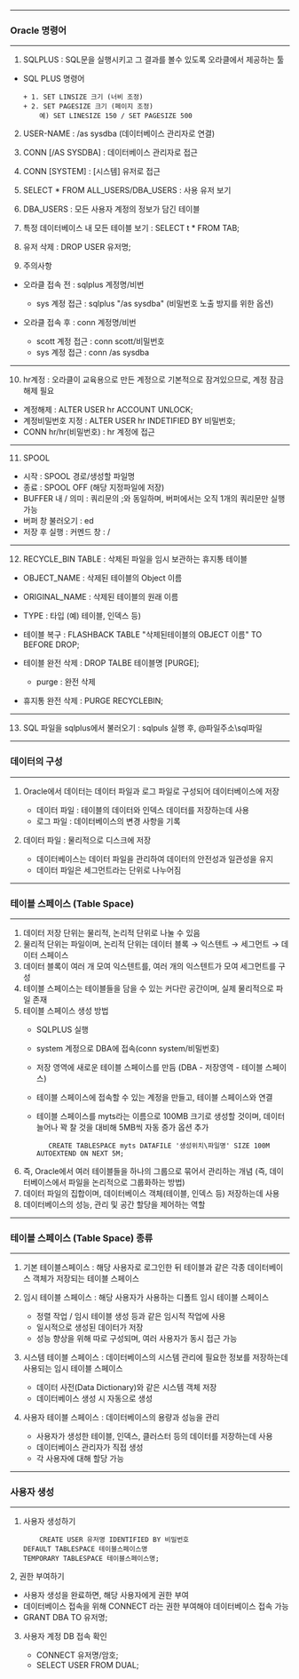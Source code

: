 -----
### Oracle 명령어
-----
1. SQLPLUS :  SQL문을 실행시키고 그 결과를 볼수 있도록 오라클에서 제공하는 툴
  - SQL PLUS 명령어
      
        + 1. SET LINSIZE 크기 (너비 조정)
        + 2. SET PAGESIZE 크기 (페이지 조정)
	        예) SET LINESIZE 150 / SET PAGESIZE 500

2. USER-NAME : /as sysdba (데이터베이스 관리자로 연결)
3. CONN [/AS SYSDBA] : 데이터베이스 관리자로 접근
4. CONN [SYSTEM] : [시스템] 유저로 접근
5. SELECT * FROM ALL_USERS/DBA_USERS : 사용 유저 보기 
6. DBA_USERS : 모든 사용자 계정의 정보가 담긴 테이블
7. 특정 데이터베이스 내 모든 테이블 보기 :  SELECT t * FROM TAB;
8. 유저 삭제 : DROP USER 유저명;

9. 주의사항
- 오라클 접속 전 : sqlplus 계정명/비번
  + sys 계정 접근 : sqlplus "/as sysdba" (비밀번호 노출 방지를 위한 옵션)
    
- 오라클 접속 후 : conn 계정명/비번
  + scott 계정 접근 : conn scott/비밀번호
  + sys 계정 접근 : conn /as sysdba

------
10. hr계정 : 오라클이 교육용으로 만든 계정으로 기본적으로 잠겨있으므로, 계정 잠금 해제 필요
  - 계정해제 :  ALTER USER hr ACCOUNT UNLOCK;
  - 계정비밀번호 지정 : ALTER USER hr INDETIFIED BY 비밀번호;
  - CONN hr/hr(비밀번호) : hr 계정에 접근
-----
11. SPOOL
  - 시작 : SPOOL 경로/생성할 파일명
  - 종료 : SPOOL OFF (해당 지정파일에 저장)
  - BUFFER 내 / 의미 : 쿼리문의 ;와 동일하며, 버퍼에서는 오직 1개의 쿼리문만 실행가능
  - 버퍼 창 불러오기 : ed
  - 저장 후 실행 : 커멘드 창 : /
-----
12. RECYCLE_BIN TABLE : 삭제된 파일을 임시 보관하는 휴지통 테이블
    
   - OBJECT_NAME : 삭제된 테이블의 Object 이름 
   - ORIGINAL_NAME : 삭제된 테이블의 원래 이름 
   - TYPE : 타입 (예) 테이블, 인덱스 등)
  
   - 테이블 복구 : FLASHBACK TABLE "삭제된테이블의 OBJECT 이름" TO BEFORE DROP;
   - 테이블 완전 삭제 : DROP TALBE 테이블명 [PURGE];
     * purge : 완전 삭제
   - 휴지통 완전 삭제 : PURGE RECYCLEBIN;
-----
13. SQL 파일을 sqlplus에서 불러오기 : sqlpuls 실행 후, @파일주소\sql파일

-----
### 데이터의 구성
-----
1. Oracle에서 데이터는 데이터 파일과 로그 파일로 구성되어 데이터베이스에 저장
   - 데이터 파일 : 테이블의 데이터와 인덱스 데이터를 저장하는데 사용
   - 로그 파일 : 데이터베이스의 변경 사항을 기록

2. 데이터 파일 : 물리적으로 디스크에 저장
   - 데이터베이스는 데이터 파일을 관리하여 데이터의 안전성과 일관성을 유지
   - 데이터 파일은 세그먼트라는 단위로 나누어짐

-----
### 테이블 스페이스 (Table Space) 
-----
1. 데이터 저장 단위는 물리적, 논리적 단위로 나눌 수 있음
2. 물리적 단위는 파일이며, 논리적 단위는 데이터 블록 → 익스텐트 → 세그먼트 → 데이터 스페이스
3. 데이터 블록이 여러 개 모여 익스텐트를, 여러 개의 익스텐트가 모여 세그먼트를 구성
4. 테이블 스페이스는 테이블들을 담을 수 있는 커다란 공간이며, 실제 물리적으로 파일 존재
5. 테이블 스페이스 생성 방법
   - SQLPLUS 실행
   - system 계정으로 DBA에 접속(conn system/비밀번호)
   - 저장 영역에 새로운 테이블 스페이스를 만듬 (DBA - 저장영역 - 테이블 스페이스)
   - 테이블 스페이스에 접속할 수 있는 계정을 만들고, 테이블 스페이스와 연결 
   - 테이블 스페이스를 myts라는 이름으로 100MB 크기로 생성할 것이며, 데이터 늘어나 꽉 찰 것을 대비해 5MB씩 자동 증가 옵션 추가

      		CREATE TABLESPACE myts DATAFILE '생성위치\파일명' SIZE 100M AUTOEXTEND ON NEXT 5M;

6. 즉, Oracle에서 여러 테이블들을 하나의 그룹으로 묶어서 관리하는 개념 (즉, 데이터베이스에서 파일을 논리적으로 그룹화하는 방법)
7. 데이터 파일의 집합이며, 데이터베이스 객체(테이블, 인덱스 등) 저장하는데 사용
8. 데이터베이스의 성능, 관리 및 공간 할당을 제어하는 역할

-----
### 테이블 스페이스 (Table Space) 종류
-----
1. 기본 테이블스페이스 : 해당 사용자로 로그인한 뒤 테이블과 같은 각종 데이터베이스 객체가 저장되는 테이블 스페이스
2. 임시 테이블 스페이스 : 해당 사용자가 사용하는 디폴트 임시 테이블 스페이스
   - 정렬 작업 / 임시 테이블 생성 등과 같은 임시적 작업에 사용
   - 일시적으로 생성된 데이터가 저장
   - 성능 향상을 위해 따로 구성되며, 여러 사용자가 동시 접근 가능

3. 시스템 테이블 스페이스 : 데이터베이스의 시스템 관리에 필요한 정보를 저장하는데 사용되는 임시 테이블 스페이스
   - 데이터 사전(Data Dictionary)와 같은 시스템 객체 저장
   - 데이터베이스 생성 시 자동으로 생성

4. 사용자 테이블 스페이스 : 데이터베이스의 용량과 성능을 관리
   - 사용자가 생성한 테이블, 인덱스, 클러스터 등의 데이터를 저장하는데 사용
   - 데이터베이스 관리자가 직접 생성
   - 각 사용자에 대해 할당 가능
  
----
### 사용자 생성
----
1. 사용자 생성하기
   
           CREATE USER 유저명 IDENTIFIED BY 비밀번호
   	   DEFAULT TABLESPACE 테이블스페이스명
   	   TEMPORARY TABLESPACE 테이블스페이스명;

2, 권한 부여하기   

   - 사용자 생성을 완료하면, 해당 사용자에게 권한 부여
   - 데이터베이스 접속을 위해 CONNECT 라는 권한 부여해야 데이터베이스 접속 가능
   - GRANT DBA TO 유저명;

3. 사용자 계정 DB 접속 확인
   
   - CONNECT 유저명/암호;
   - SELECT USER FROM DUAL;
